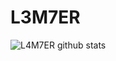 # L3M7ER

![L4M7ER github stats](https://github-readme-stats.vercel.app/api?username=L4M7ER&theme=merko&show_icons=true)
